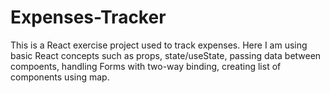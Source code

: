 # Expenses-Tracker

This is a React exercise project used to track expenses.
Here I am using basic React concepts such as props, state/useState, passing data between compoents, handling Forms with two-way binding, creating list of components using map.
